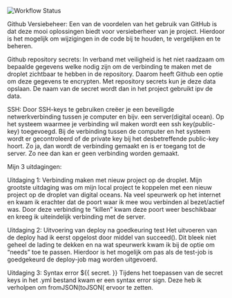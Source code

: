 ![Workflow Status](https://github.com/RNagelhout/my-project/actions/workflows/run-tests.yml/badge.svg)


Github Versiebeheer:
Een van de voordelen van het gebruik van GitHub is dat deze mooi oplossingen biedt voor versieberheer van je project. Hierdoor is het mogelijk om wijzigingen in de code bij te houden, te vergelijken en te beheren.  

Github repository secrets:
In verband met veiligheid is het niet raadzaam om bepaalde gegevens welke nodig zijn om de verbinding te maken met de droplet zichtbaar te hebben in de repository.  Daarom heeft Github een optie om deze gegevens te encrypten. Met repository secrets kun je deze data opslaan. De naam van de secret wordt dan in het project gebruikt ipv de data.

SSH:
Door SSH-keys te gebruiken creëer je een beveiligde netwerkverbinding tussen je computer en bijv. een server(digital ocean). Op het systeem waarmee je verbinding wil maken wordt een ssh key(public-key) toegevoegd. Bij de verbinding tussen de computer en het systeem wordt er gecontroleerd of de private key bij het desbetreffende public-key hoort. Zo ja, dan wordt de verbinding gemaakt en is er toegang tot de server. Zo nee dan kan er geen verbinding worden gemaakt. 

Mijn 3 uitdagingen:

Uitdaging 1: Verbinding maken met nieuw project op de droplet.
Mijn grootste uitdaging was om mijn local project te koppelen met een nieuw project op de droplet van digital oceans. Na veel speurwerk op het internet en kwam ik erachter dat de poort waar ik mee wou verbinden al bezet/actief was. Door deze verbinding te “killen” kwam deze poort weer beschikbaar en kreeg ik uiteindelijk verbinding met de server.


Uitdaging 2: Uitvoering van deploy na goedkeuring test
Het uitvoeren van de deploy had ik eerst opgelost door middel van succeed(). Dit bleek niet geheel de lading te dekken en na wat speurwerk kwam ik bij de optie om “needs” toe te passen. Hierdoor is het mogelijk om pas als de test-job is goedgekeurd de deploy-job  mag worden uitgevoerd.  

Uitdaging 3: Syntax error ${{ secret. }}
Tijdens het toepassen van de secret keys in het .yml bestand kwam er een syntax error sign. Deze heb ik verholpen om fromJSON(toJSON( ervoor te zetten. 
